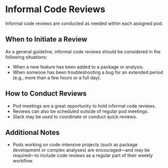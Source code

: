# Informal Code Reviews

Informal code reviews are conducted as needed within each assigned pod.

## When to Initiate a Review

As a general guideline, informal code reviews should be considered in the following situations:

- When a new feature has been added to a package or analysis.
- When someone has been troubleshooting a bug for an extended period (e.g., more than a few hours or a full day).

## How to Conduct Reviews

- Pod meetings are a great opportunity to hold informal code reviews.
- Reviews can also be scheduled outside of regular pod meetings.
- Slack may be used to coordinate or conduct quick reviews.

## Additional Notes

- Pods working on code-intensive projects (such as package development or complex analyses) are encouraged—and may be required—to include code reviews as a regular part of their weekly workflow.
